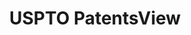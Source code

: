 ---
layout: default
bigquery: https://console.cloud.google.com/bigquery?p=patents-public-data&d=patentsview&page=dataset
citation: Attribution should be given to PatentsView for use, distribution, or derivative
  works.
code: https://github.com/CSSIP-AIR/PatentsView-Code-Snippets/
contributors: USPTO
cost: None
description: 'PatentsView includes US patent data including raw data (summaries, applications,
  pregrant applications), disambugations of inventors and assignees, and inventor
  gender estimates.  Also foreign priority data, # of figures and sheets, and government
  interest statements.'
documentation: https://patentsview.org/query/builder-faqs
last_edit: 04/12/2022, 21:24:20
location: https://patentsview.org/
maintained_by: USPTO
record_creation_timestamp: 12/2/2020 17:20:46
schema_fields:
- disamb_inventor_id_20171226
- disamb_assignee_id_20200331
- citation_id
- lapse_of_patent
- patent_id
- country
- name_first
- text
- male
- publication_number
- category_id
- applicant_type
- disamb_assignee_id_20200630
- location_id
- rule_47
- subcategory_id
- male_flag
- disamb_inventor_id_20170808
- level_three
- length
- classification_level
- disamb_inventor_id_20201229
- relkind
- name
- withdrawn
- group_id
- num_claims
- attribution_status
- disamb_inventor_id_20200630
- disamb_assignee_id_20191008
- rawlocation_id
- type
- section
- num
- county
- disamb_assignee_id_20181127
- abstract
- disamb_assignee_id_20200929
- level_two
- rel_id
- fname
- disamb_inventor_id_20181127
- disamb_assignee_id_20190312
- subgroup_id
- state_fips
- name_last
- disamb_assignee_id_20191231
- ipc_class
- lawyer_id
- reldocno
- title
- date
- disamb_inventor_id_20200929
- rawassignee_id
- organization
- lname
- gi_statement
- variety
- disamb_inventor_id_20200331
- kind
- main_group
- filename
- disamb_assignee_id_20190820
- inventor_id
- sequence
- subgroup
- city
- deceased
- field_id
- subsection_id
- id
- _371_date
- subclass_id
- field_title
- doctype
- country_transformed
- disamb_inventor_id_20191008
- exemplary
- term_disclaimer
- term_extension
- latitude
- application_id
- number
- f102_date
- ipc_version_indicator
- disamb_inventor_id_20190820
- uuid
- level_one
- latlong
- disamb_inventor_id_20171003
- mainclass_id
- action_date
- status
- longitude
- subclass
- dependent
- classification_data_source
- group
- state
- rawinventor_id
- latin_name
- f371_date
- disamb_inventor_id_20190312
- doc_type
- sector_title
- disamb_inventor_id_20180528
- category
- _102_date
- disamb_inventor_id_20191231
- role
- section_id
- county_fips
- term_grant
- disclaimer_date
- num_sheets
- num_figures
- disamb_inventor_id_20170307
- contract_award_number
- organization_id
- assignee_id
- classification_status
- series_code
- symbol_position
- designation
- classification_value
shortname: patentsview
tags:
- disambiguation
- United States
- gender
terms_of_use: Creative Commons Attribution 4.0 International License.
timeframe: 1963-1999
title: USPTO PatentsView
uuid: cf1780b1-e265-4e49-8d1d-83b9cfe0fd9a
---